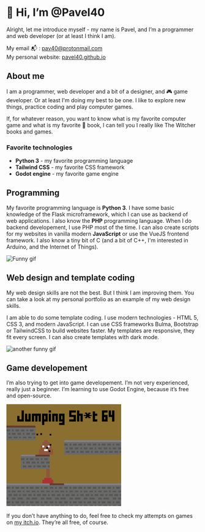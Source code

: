 # 👋 Hi, I’m @Pavel40

Alright, let me introduce myself - my name is Pavel, and I’m a programmer and web developer (or at least I think I am).

My email 📬 : <pav40@protonmail.com>  
My personal website: [pavel40.github.io](https://www.pavel40.github.io)

## About me

I am a programmer, web developer and a bit of a designer, and 🎮 game developer. Or at least I'm doing my best to be one. I like to explore new things, practice coding and play computer games.

If, for whatever reason, you want to know what is my favorite computer game and what is my favorite 📖 book, I can tell you I really like The Witcher books and games.

### Favorite technologies
+ **Python 3** - my favorite programming language
+ **Tailwind CSS** - my favorite CSS framework
+ **Godot engine** - my favorite game engine

## Programming

My favorite programming language is **Python 3**. I have some basic knowledge of the Flask microframework, which I can use as backend of web applications. I also know the **PHP** programming language. When I do backend developement, I use PHP most of the time. I can also create scripts for my websites in vanilla modern **JavaScript** or use the VueJS frontend framework. I also know a tiny bit of C (and a bit of C++, I'm interested in Arduino, and the Internet of Things).

![Funny gif](https://media.giphy.com/media/o0vwzuFwCGAFO/giphy.gif)

## Web design and template coding

My web design skills are not the best. But I think I am improving them. You can take a look at my personal portfolio as an example of my web design skills.

I am able to do some template coding. I use modern technologies - HTML 5, CSS 3, and modern JavaScript. I can use CSS frameworks Bulma, Bootstrap or TailwindCSS to build websites faster. My templates are responsive, they fit every screen. I can also create templates with dark mode.

![another funny gif](https://media.giphy.com/media/fWvearisGQpGiVP3BT/giphy.gif)

## Game developement

I’m also trying to get into game developement. I’m not very experienced, really just a beginner. I’m learning to use Godot Engine, because it’s free and open-source.


![Image of my game](jumping-shit.gif)

If you don’t have anything to do, feel free to check my attempts on games on [my itch.io](https://pavel40.itch.io/). They’re all free, of course.
